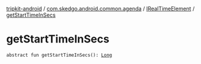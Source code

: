 [tripkit-android](../../index.md) / [com.skedgo.android.common.agenda](../index.md) / [IRealTimeElement](index.md) / [getStartTimeInSecs](./get-start-time-in-secs.md)

# getStartTimeInSecs

`abstract fun getStartTimeInSecs(): `[`Long`](https://kotlinlang.org/api/latest/jvm/stdlib/kotlin/-long/index.html)